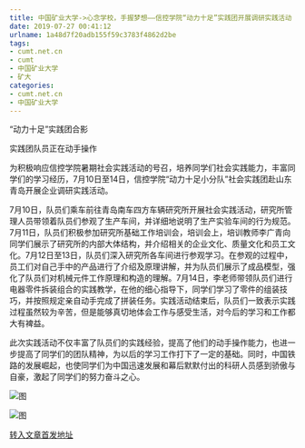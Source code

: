 ```yaml
---
title: 中国矿业大学->心念学校，手握梦想——信控学院“动力十足”实践团开展调研实践活动 | cumt.net.cn
date: 2019-07-27 00:41:12
urlname: 1a48d7f20adb155f59c3783f4862d2be
tags: 
- cumt.net.cn
- cumt
- 中国矿业大学
- 矿大
categories:
- cumt.net.cn
- 中国矿业大学
---
```



“动力十足”实践团合影

实践团队员正在动手操作

为积极响应信控学院暑期社会实践活动的号召，培养同学们社会实践能力，丰富同学们的学习经历，7月10日至14日，信控学院“动力十足小分队”社会实践团赴山东青岛开展企业调研实践活动。

7月10日，队员们乘车前往青岛南车四方车辆研究所开展社会实践活动，研究所管理人员带领着队员们参观了生产车间，并详细地说明了生产实验车间的行为规范。7月11日，队员们积极参加研究所基础工作培训会，培训会上，培训教师李广青向同学们展示了研究所的内部大体结构，并介绍相关的企业文化、质量文化和员工文化。7月12日至13日，队员们深入研究所各车间进行参观学习。在参观的过程中，员工们对自己手中的产品进行了介绍及原理讲解，并为队员们展示了成品模型，强化了队员们对机械元件工作原理和构造的理解。7月14日，李老师带领队员们进行电器零件拆装组合的实践教学，在他的细心指导下，同学们学习了零件的组装技巧，并按照规定亲自动手完成了拼装任务。实践活动结束后，队员们一致表示实践过程虽然较为辛苦，但是能够真切地体会工作与感受生活，对今后的学习和工作都大有裨益。

此次实践活动不仅丰富了队员们的实践经验，提高了他们的动手操作能力，也进一步提高了同学们的团队精神，为以后的学习工作打下了一定的基础。同时，中国铁路的发展崛起，也使同学们为中国迅速发展和幕后默默付出的科研人员感到骄傲与自豪，激起了同学们的努力奋斗之心。



![图](http://xwzx.cumt.edu.cn/_upload/article/images/db/0c/514136d44e88aef08f0c9f77fa6a/924d5039-d657-4d35-856c-4056ea838635.jpg)

![图](http://xwzx.cumt.edu.cn/_upload/article/images/db/0c/514136d44e88aef08f0c9f77fa6a/7c38b1e5-8b19-4a0a-8803-16921d430b7b.jpg)

[转入文章首发地址](http://xwzx.cumt.edu.cn/25/f4/c523a534004/page.htm)
